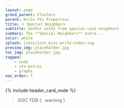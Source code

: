```yaml
---
layout: page
grand_parent: Clusters
parent: Write Vtx Properties
title: 🝊 Special Neighbors
subtitle: Gather infos from special-case neighbors
summary: The **Special Neighbors** extra ...
color: white
splash: icons/icon_misc-write-index.svg
preview_img: placeholder.jpg
toc_img: placeholder.jpg
tagged: 
    - node
    - vtx-extras
    - graphs
nav_order: 7
---
```


{% include header_card_node %}

> DOC TDB
{: .warning }